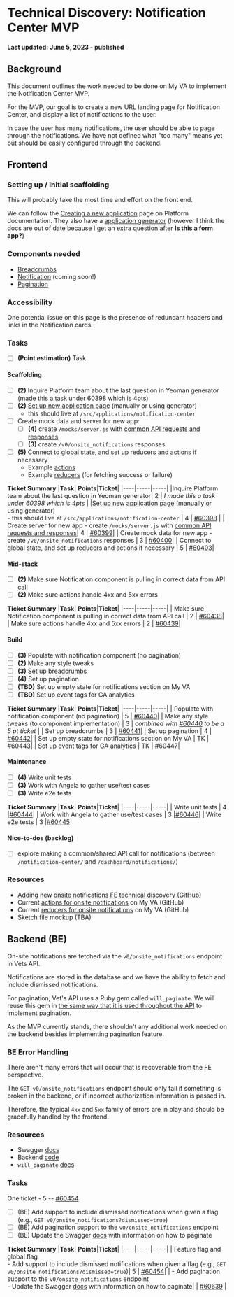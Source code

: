 # Technical Discovery: Notification Center MVP
**Last updated: June 5, 2023 - published**

## Background
This document outlines the work needed to be done on My VA to implement the Notification Center MVP.

For the MVP, our goal is to create a new URL landing page for Notification Center, and display a list of notifications to the user.

In case the user has many notifications, the user should be able to page through the notifications. We have not defined what "too many" means yet but should be easily configured through the backend.

## Frontend
### Setting up / initial scaffolding 

This will probably take the most time and effort on the front end. 

We can follow the [Creating a new application](https://depo-platform-documentation.scrollhelp.site/developer-docs/creating-a-new-application) page on Platform documentation. They also have a [application generator](https://depo-platform-documentation.scrollhelp.site/developer-docs/va-gov-application-generator) (however I think the docs are out of date because I get an extra question after **Is this a form app?**)

### Components needed

- [Breadcrumbs](https://design.va.gov/components/breadcrumbs)
- [Notification](https://va-notification--60f9b557105290003b387cd5.chromatic.com/?path=/docs/components-va-notification--default) (coming soon!)
- [Pagination](https://design.va.gov/components/pagination)

### Accessibility

One potential issue on this page is the presence of redundant headers and links in the Notification cards.

### Tasks
- [ ] **(Point estimation)** Task

#### Scaffolding
- [ ] **(2)** Inquire Platform team about the last question in Yeoman generator (made this a task under 60398 which is 4pts)
- [ ] **(2)** [Set up new application page](https://depo-platform-documentation.scrollhelp.site/developer-docs/creating-a-new-application) (manually or using generator)
   - this should live at `/src/applications/notification-center` 
- [ ] Create mock data and server for new app: 
  - [ ] **(4)** create `/mocks/server.js` with [common API requests and responses](https://depo-platform-documentation.scrollhelp.site/developer-docs/creating-a-new-application)
  - [ ] **(3)** create `/v0/onsite_notifications` responses
- [ ] **(5)** Connect to global state, and set up reducers and actions if necessary
  - Example [actions](https://github.com/department-of-veterans-affairs/vets-website/blob/main/src/applications/personalization/dashboard/actions/notifications.js)
  - Example [reducers](https://github.com/department-of-veterans-affairs/vets-website/blob/main/src/applications/personalization/dashboard/reducers/notifications.js) (for fetching success or failure)

**Ticket Summary**
|**Task**| **Points**|**Ticket**|
|----|-----|-----|
|Inquire Platform team about the last question in Yeoman generator| 2 | _I made this a task under 60398 which is 4pts_ | 
|[Set up new application page](https://depo-platform-documentation.scrollhelp.site/developer-docs/creating-a-new-application) (manually or using generator) <br/>- this should live at `/src/applications/notification-center` | 4 | [#60398](https://github.com/department-of-veterans-affairs/va.gov-team/issues/60398) |
| Create  server for new app - create `/mocks/server.js` with [common API requests and responses](https://depo-platform-documentation.scrollhelp.site/developer-docs/creating-a-new-application)| 4 | [#60399](https://github.com/department-of-veterans-affairs/va.gov-team/issues/60399)|
| Create mock data for new app - create `/v0/onsite_notifications` responses | 3 | [#60400](https://github.com/department-of-veterans-affairs/va.gov-team/issues/60400)|
| Connect to global state, and set up reducers and actions if necessary | 5 | [#60403](https://github.com/department-of-veterans-affairs/va.gov-team/issues/60403)|

#### Mid-stack
- [ ] **(2)** Make sure Notification component is pulling in correct data from API call
- [ ] **(2)** Make sure actions handle 4xx and 5xx errors

**Ticket Summary**
|**Task**| **Points**|**Ticket**|
|----|-----|-----|
| Make sure Notification component is pulling in correct data from API call | 2 | [#60438](https://github.com/department-of-veterans-affairs/va.gov-team/issues/60438)|
| Make sure actions handle 4xx and 5xx errors                               | 2 | [#60439](https://github.com/department-of-veterans-affairs/va.gov-team/issues/60439)|

#### Build
- [ ] **(3)** Populate with notification component (no pagination) 
- [ ] **(2)** Make any style tweaks
- [ ] **(3)** Set up breadcrumbs
- [ ] **(4)** Set up pagination
- [ ] **(TBD)** Set up empty state for notifications section on My VA
- [ ] **(TBD)** Set up event tags for GA analytics

**Ticket Summary**
|**Task**| **Points**|**Ticket**|
|----|-----|-----|
| Populate with notification component (no pagination)  | 5  | [#60440](https://github.com/department-of-veterans-affairs/va.gov-team/issues/60440)|
| Make any style tweaks (to component implementation)   | 3  | _combined with [#60440](https://github.com/department-of-veterans-affairs/va.gov-team/issues/60440) to be a 5 pt ticket_ |
| Set up breadcrumbs                                    | 3  | [#60441](https://github.com/department-of-veterans-affairs/va.gov-team/issues/60441)|
| Set up pagination                                     | 4  | [#60442](https://github.com/department-of-veterans-affairs/va.gov-team/issues/60442)|
| Set up empty state for notifications section on My VA | TK | [#60443](https://github.com/department-of-veterans-affairs/va.gov-team/issues/60443)|
| Set up event tags for GA analytics                    | TK | [#60447](https://github.com/department-of-veterans-affairs/va.gov-team/issues/60447)|


#### Maintenance
- [ ] **(4)** Write unit tests
- [ ] **(3)** Work with Angela to gather use/test cases
- [ ] **(3)** Write e2e tests

**Ticket Summary**
|**Task**| **Points**|**Ticket**|
|----|-----|-----|
| Write unit tests                          | 4 |[#60444](https://github.com/department-of-veterans-affairs/va.gov-team/issues/60444)|
| Work with Angela to gather use/test cases | 3 |[#60446](https://github.com/department-of-veterans-affairs/va.gov-team/issues/60446)|
| Write e2e tests                           | 3 |[#60445](https://github.com/department-of-veterans-affairs/va.gov-team/issues/60445)|

#### Nice-to-dos (backlog)
- [ ] explore making a common/shared API call for notifications (between `/notification-center/` and `/dashboard/notifications/`)



### Resources
- [Adding new onsite notifications FE technical discovery](https://github.com/department-of-veterans-affairs/va.gov-team/blob/master/products/identity-personalization/onsite-notifications/frontend/adding-new-onsite-notification.md) (GitHub)
- Current [actions for onsite notifications](https://github.com/department-of-veterans-affairs/vets-website/blob/main/src/applications/personalization/dashboard/actions/notifications.js) on My VA (GitHub)
- Current [reducers for onsite notifications](https://github.com/department-of-veterans-affairs/vets-website/blob/main/src/applications/personalization/dashboard/reducers/notifications.js) on My VA (GitHub)
- Sketch file mockup (TBA)

## Backend (BE)
On-site notifications are fetched via the `v0/onsite_notifications` endpoint in Vets API.

Notifications are stored in the database and we have the ability to fetch and include dismissed notifications.

For pagination, Vet's API uses a Ruby gem called `will_paginate`. We will reuse this gem in [the same way that it is used throughout the API](https://github.com/search?q=repo%3Adepartment-of-veterans-affairs%2Fvets-api%20paginate&type=code) to implement pagination.

As the MVP currently stands, there shouldn't any additional work needed on the backend besides implementing pagination feature.

### BE Error Handling
There aren't many errors that will occur that is recoverable from the FE perspective.

The `GET v0/onsite_notifications` endpoint should only fail if something is broken in the backend, or if incorrect authorization information is passed in.

Therefore, the typical `4xx` and `5xx` family of errors are in play and should be gracefully handled by the frontend.

### Resources
- Swagger [docs](https://department-of-veterans-affairs.github.io/va-digital-services-platform-docs/api-reference/#/my_va/listOnsiteNotification)
- Backend [code](https://github.com/department-of-veterans-affairs/vets-api/blob/master/app/controllers/v0/onsite_notifications_controller.rb)
- `will_paginate` [docs](https://github.com/mislav/will_paginate/wiki)

### Tasks
One ticket - 5 -- [#60454](https://github.com/department-of-veterans-affairs/va.gov-team/issues/60454)
- [ ] (BE) Add support to include dismissed notifications when given a flag (e.g., `GET v0/onsite_notifications?dismissed=true`)
- [ ] (BE) Add pagination support to the `v0/onsite_notifications` endpoint
- [ ] (BE) Update the Swagger [docs](https://department-of-veterans-affairs.github.io/va-digital-services-platform-docs/api-reference/#/my_va/listOnsiteNotification) with information on how to paginate

**Ticket Summary**
|**Task**| **Points**|**Ticket**|
|----|-----|-----|
| Feature flag and global flag <br/>- Add support to include dismissed notifications when given a flag (e.g., `GET v0/onsite_notifications?dismissed=true`)| 5 | [#60454](https://github.com/department-of-veterans-affairs/va.gov-team/issues/60454)|
| - Add pagination support to the `v0/onsite_notifications` endpoint <br/>- Update the Swagger [docs](https://department-of-veterans-affairs.github.io/va-digital-services-platform-docs/api-reference/#/my_va/listOnsiteNotification) with information on how to paginate| | [#60639](https://github.com/department-of-veterans-affairs/va.gov-team/issues/60639) |
